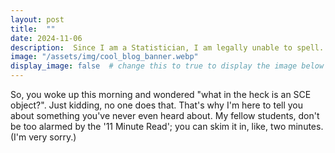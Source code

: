 ```yaml
---
layout: post
title:  ""
date: 2024-11-06
description:  Since I am a Statistician, I am legally unable to spell. Anyways, this is a brief introduction to understanding and analyzing SCE objects in R.   
image: "/assets/img/cool_blog_banner.webp"
display_image: false  # change this to true to display the image below the banner 
---
```

<p class="intro"><span class="dropcap">S</span>o, you woke up this morning and wondered "what in the heck is an SCE object?". Just kidding, no one does that. That's why I'm here to tell you about something you've never even heard about. My fellow students, don't be too alarmed by the '11 Minute Read'; you can skim it in, like, two minutes. (I'm very sorry.) </p>